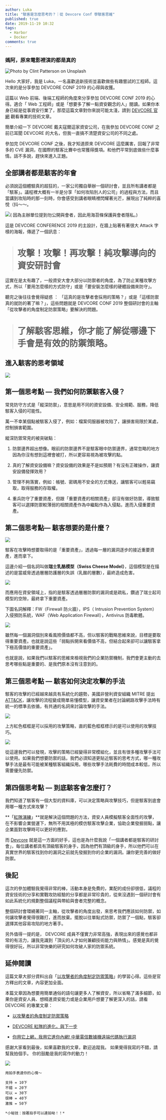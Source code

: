 ```yaml
---
author: Luka
title: "駭客是怎麼思考的？｜從 Devcore Conf 學駭客思維"
published: true
date: 2019-11-19 10:32
tags:
  - Harbor
  - Docker
comments: true
---
```


### 媽阿，原來電影裡演的都是真的

![Photo by [Clint Patterson](https://unsplash.com/@cbpsc1?utm_source=unsplash&utm_medium=referral&utm_content=creditCopyText) on [Unsplash](https://unsplash.com/s/photos/hacker?utm_source=unsplash&utm_medium=referral&utm_content=creditCopyText)](https://cdn-images-1.medium.com/max/12048/1*ge80giZjL7EGHSLU5v00eQ.jpeg)

Hello 大家好，我是 Luka，一名喜歡追新技術並喜歡做些有趣嘗試的工程師。這次來的是分享參加 DEVCORE CONF 2019 的心得與收獲。

這篇以 Web 前端、後端工程師的角度來分享參加 DEVCORE CONF 2019 的心得。適合「 Web 工程師」或是「想要多了解一點資安觀念的人」閱讀。如果你本身已經是從事資安行業了，那麼這篇文章對你來說可能太淺，請到 [DEVCORE 官網](https://devco.re/) 觀看專業的技術文章。

簡單介紹一下 DEVCORE 戴夫寇爾這家資安公司，在我參加 DEVCORE CONF 之前已耳聞 DEVCORE 的大名，但我一直搞不清楚資安公司的不同之處。

參加完 DEVCORE CONF 之後，我才知道原來 DEVCORE 這麼厲害，回報了非常多的 CVE 漏洞，在國際的駭客比賽中也常獲得獎項。和他們平常到底做些什麼事情。話不多說，趕快來進入正題。

## 全部講者都是駭客的年會

必須說這個體驗真的超狂的，一家公司獨自舉辦一個研討會，並且所有講者都是「駭客」。議程裡大概有一半是分享「如何攻陷別人的公司」的過程與方法，而且當講到攻陷時的那一刻時，你會感受到講者眼睛裡閃耀著光芒，展現出了純粹的喜悅（抖～～。

![( 因為主辦單位提到勿公開與會者，因此用海苔條保護與會者隱私。)](https://cdn-images-1.medium.com/max/2000/1*3ZY1icmt6y_-2X3c0D6tlQ.png)

這是 DEVCORE CONFERENCE 2019 的主設計，在牆上貼著有著很大 Attack 字樣的海報，傳遞了一個訊息：
> # **攻擊！攻擊！再攻擊！純攻擊導向的資安研討會**

這實在是太有趣了，一般資安大會大部分以防禦者的角度，為了防止某種攻擊方式，所以「要用怎麼樣的方式防守」或是「要安裝怎麼樣的硬體設備來防守」。

聽完之後往往會覺得疑惑 ： 「這真的是攻擊者會採用的策略？」或是「這樣防禦真的就防的著了嘛？」，這些問題就是 DEVCORE CONF 2019 整個研討會的主軸 「從攻擊者的角度制定防禦策略」要解決的問題。
> # 了解駭客思維，你才能了解從哪邊下手會是有效的防禦策略。

## 進入駭客的思考領域

![](https://cdn-images-1.medium.com/max/2000/0*Gg0B6uJGOgbj-ovK.jpg)

## 第一個思考點 — 我們如何防禦駭客入侵？

常見防守方式是「縱深防禦」，意思是用不同的資安設備、安全規範、服務，降低駭客入侵的可能性。

萬一不幸某個點被駭客入侵了，例如：檔案伺服器被攻陷了，讓損害局限於某處，控制損害範圍。

縱深防禦常見的被突破點：

 1. 防禦邊界超出想像。眼前的防禦邊界不是駭客眼中防禦邊界，通常忽略的地方因為你沒有想到這裡會被打，所以更容易視為被攻擊的點。

 2. 真的了解資安設備嘛？資安設備的效果是不是如預期？有沒有正確操作，讓資安設備發揮效用？

 3. 管理不夠落實，例如：帳號、密碼用不安全的方式傳送，讓駭客可以輕易竊取，取得服務的存取權。

 4. 重兵防守了重要資產，但跟「重要資產的相關資產」卻沒有做好防禦，導致駭客可以選擇防禦較薄弱的相關資產作為中繼點作為入侵點，進而入侵重要資產。

## 第二個思考點— 駭客想要的是什麼？

![](https://cdn-images-1.medium.com/max/2000/0*JzhU45_BUeQ4iOCc.png)

駭客在攻擊時想要取得的是「重要資產」，透過每一層的漏洞逐步的接近重要資產，進而拿下。

這邊介紹一個名詞叫做**瑞士乳酪模型（Swiss Cheese Model）**，這個模型是在描述的是當威脅透過層層防護層的失誤（乳酪的層數），最終造成危害。

![](https://cdn-images-1.medium.com/max/2000/0*4fuHcwwH19-Xe_If.png)

而應用在資安領域上，指的是駭客透過層層防禦的漏洞或是疏私，鑽過了瑞士起司模型的空隙，最終拿下重要資產。

下圖名詞解釋：FW（Firewall 防火牆），IPS（ Intrusion Prevention System）入侵預防系統，WAF（Web Application Firewall），Antivirus 防毒軟體。

![](https://cdn-images-1.medium.com/max/8064/1*ey5xW9SXZheUxK5pc48Baw.png)

雖然每一個漏洞個別來看風險價值都不高，但以駭客的戰略思維來說，目標是要取得重要資產。也就是說這些「弱點拆開來看價值不高，但結合起來卻可以讓駭客拿下極高價值的重要資產」。

也就是說，如果我們以駭客的思維來檢視我們的企業防禦機制，我們會更主動的去思考哪些點是重要的、是我們原本沒有注意到的。

## 第三個思考點 — 駭客如何決定攻擊的手法

駭客的攻擊的已經越來越具有系統化的趨勢，美國非營利資安組織 MITRE 提出 [ATT&CK](https://attack.mitre.org/)，讓攻擊的流程變成簡單易懂模型，讓資安業者在討論網路攻擊手法時有統一的標準去依循，有共通的名詞來討論攻擊的手法。

![](https://cdn-images-1.medium.com/max/2810/1*fOkwKeoDxDYdeLPL9Z3Tlg.png)

上方紅色框框是可以採用的攻擊策略，直的藍色框框標示的是可以使用的攻擊技巧。

![](https://cdn-images-1.medium.com/max/2742/1*kCAjLU6W_NMzwTU3jmQ5Fw.png)

從這邊我們可以發現，攻擊的策略已經變得非常模組化，並且有很多種攻擊手法可以使用。如果我們想要防禦的話，我們必須知道更貼近駭客的思考方式，哪一種攻擊手法是最有可能被某種駭客組織採用。哪些攻擊手法耗費的時間成本較低，所以需要優先防禦。

## 第四個思考點 — 到底駭客會怎麼打？

我們知道了駭客有一個大型的資料庫，可以決定策略與攻擊技巧，但是駭客到底會用哪一種方式來攻擊？

**「[紅隊演練](https://devco.re/services/red-team)」**就是解決這個問題的方法，資安人員模擬駭客全面性的攻擊，在不影響企業營運下，無所不用其極的模仿駭客攻擊企業，協助企業發掘弱點，讓企業面對攻擊時可以更好的應對。

而 [Devcore](https://devco.re/) 就是這一方面的好手，這也是為什麼我說「一個講者都是駭客的研討會」，每位講者都具有頂級駭客的身手，因為他們有頂級的身手，所以他們可以在真實世界的駭客找到你的漏洞之前就先發掘到你的企業的漏洞。讓你更完善的做好防禦。

## 後記

這次的參加體驗我覺得非常的棒，活動本身是免費的，業配的成份卻很低，議程的資安技術的分享和實戰攻防經驗的分享都是非常珍貴的，從來沒遇到一個研討會有如此系統化的規劃整個議程與帶給與會者完整的概念。

整個研討會環繞著同一主軸，從攻擊者的角度出發，來思考我們應該如何防禦，如何讓攻擊者覺得很難打，進而放棄。擺脫以往單點式防禦，防禦了一個點，駭客卻選擇其他容易攻陷的地方著手。

另外值得一提的是， DEVCORE 成員不僅實力非常高強，表現出來的感覺也都非常的有活力，讓我見識到「頂尖的人才如何兼顧技術能力與熱情」。感覺是真的覺得很好玩，所以非常快樂的研究如何攻破人家的防禦系統。

## 延伸閱讀

這篇文章大部分資料出自「[以攻擊者的角度制定防禦策略](https://devco.re/blog/2019/10/09/def-strategy/)」的學習心得。這些是官方釋出的文章，內容更加全面。

本篇文章因為想要用簡單通俗的語句讓更多人了解資安，所以省略了滿多細節，如果你是資安人員、想精進資安能力或是企業用戶想要了解更深入的話，請看 DEVCORE 的專業文章：

- [以攻擊者的角度制定防禦策略](https://devco.re/blog/2019/10/09/def-strategy/)

- [DEVCORE 紅隊的進化，與下一步](https://devco.re/blog/2019/10/24/evolution-of-DEVCORE-red-team-and-the-next/)

- [你用它上網，我用它進你內網! 中華電信數據機遠端代碼執行漏洞](https://devco.re/blog/2019/11/11/HiNet-GPON-Modem-RCE/)

感謝大家看到最後，如果喜歡我的文章，歡迎追蹤我。
如果覺得我寫的不錯，請幫我拍個手。
你的鼓勵是我的寫作的動力！

![](https://cdn-images-1.medium.com/max/2000/1*TXQ2bQyvK30J_-y7Y-Z7Lg.gif)

    用拍手表達你的心情～

    支持 = 10下
    不錯 = 20下
    可以 = 30下
    很棒 = 40下
    激推 = 50下

    *小秘技：按著拍手可以連拍呦！！*
